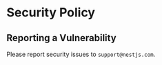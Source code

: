 # Security Policy

## Reporting a Vulnerability

Please report security issues to `support@nestjs.com`.
